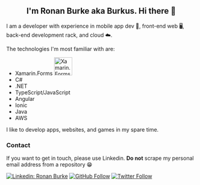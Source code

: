 <h2 align="center">I'm Ronan Burke aka Burkus. Hi there 👋</h2>

I am a developer with experience in mobile app dev 📱, front-end web 🖥, back-end development rack, and cloud ☁.

The technologies I'm most familiar with are:
- Xamarin.Forms <img src="./assets/icons/windows.svg" width="48" height="48" alt="Xamarin.Forms" />
- C#
- .NET
- TypeScript/JavaScript
- Angular
- Ionic
- Java
- AWS

I like to develop apps, websites, and games in my spare time.

### Contact

If you want to get in touch, please use Linkedin. __Do not__ scrape my personal email address from a repository 😁

[![Linkedin: Ronan Burke](https://img.shields.io/badge/LinkedIn-blue?style=flat&logo=linkedin&labelColor=blue&label=Ronan%20Burke&link=https://www.linkedin.com/in/ronan-burke8/)](https://www.linkedin.com/in/ronan-burke8/)
[![GitHub Follow](https://img.shields.io/github/followers/BurkusCat?label=Follow%20BurkusCat&style=social)](https://github.com/BurkusCat)
[![Twitter Follow](https://img.shields.io/twitter/follow/BurkusCat?style=social)](https://twitter.com/BurkusCat)
